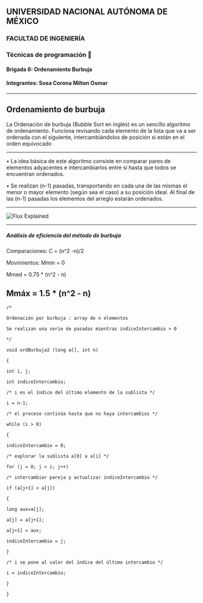 ## UNIVERSIDAD NACIONAL AUTÓNOMA DE MÉXICO

### FACULTAD DE INGENIERÍA

### Técnicas de programación 👾

#### Brigada 6: Ordenamiento Burbuja 

#### Integrantes: Sosa Corona Milton Osmar



---

## Ordenamiento de burbuja

La Ordenación de burbuja (Bubble Sort en inglés) es un sencillo algoritmo de ordenamiento. 
Funciona revisando cada elemento de la lista que va a ser ordenada con el siguiente, 
intercambiándolos de posición si están en el orden equivocado

---

• La idea básica de este algoritmo consiste en comparar
pares de elementos adyacentes e intercambiarlos
entre sí hasta que todos se encuentran ordenados.

• Se realizan (n-1) pasadas, transportando en cada una
de las mismas el menor o mayor elemento (según sea
el caso) a su posición ideal. Al final de las (n-1)
pasadas los elementos del arreglo estarán ordenados. 

---

![Flux Explained](https://upload.wikimedia.org/wikipedia/commons/c/c8/Bubble-sort-example-300px.gif)

---
##### Análisis de eficiencia del método de burbuja

Comparaciones: C = (n^2 -n)/2 

Movimientos: Mmin = 0

Mmed = 0.75 * (n^2 - n)

Mmáx = 1.5 * (n^2 - n) 
---

```
/*

Ordenación por burbuja : array de n elementos

Se realizan una serie de pasadas mientras indiceIntercambio > 0

*/

void ordBurbuja2 (long a[], int n)

{

int i, j;

int indiceIntercambio;

/* i es el índice del último elemento de la sublista */

i = n-1;

/* el proceso continúa hasta que no haya intercambios */

while (i > 0)

{

indiceIntercambio = 0;

/* explorar la sublista a[0] a a[i] */

for (j = 0; j < i; j++)

/* intercambiar pareja y actualizar indiceIntercambio */

if (a[j+1] < a[j])

{

long aux=a[j];

a[j] = a[j+1];

a[j+1] = aux;

indiceIntercambio = j;

}

/* i se pone al valor del índice del último intercambio */

i = indiceIntercambio;

}

}

```

